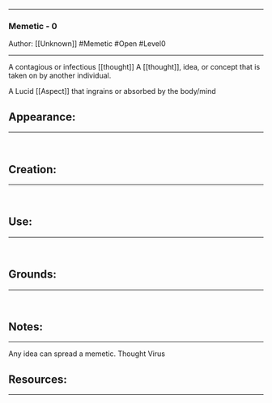 - - -
### Memetic - 0
Author: [[Unknown]]
#Memetic #Open #Level0
- - - 
A contagious or infectious [[thought]]
A [[thought]], idea, or concept that is taken on by another individual.

A Lucid [[Aspect]] that ingrains or absorbed by the body/mind

## Appearance:<br>
- - -

<br>

## Creation: <br>
- - -
<br>

## Use:<br>
- - -
<br>

## Grounds:<br>
- - -
<br>

## Notes:<br>
- - - 
Any idea can spread a memetic.
Thought Virus

## Resources:
- - -
